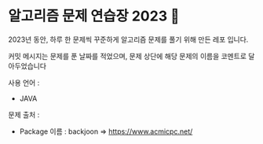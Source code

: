 # 알고리즘 문제 연습장 2023 🐰

2023년 동안, 하루 한 문제씩 꾸준하게 알고리즘 문제를 풀기 위해 만든 레포 입니다.

커밋 메시지는 문제를 푼 날짜를 적었으며,
문제 상단에 해당 문제의 이름을 코멘트로 달아두었습니다

사용 언어 :
- JAVA

문제 출처 : 

- Package 이름 : backjoon
  => https://www.acmicpc.net/